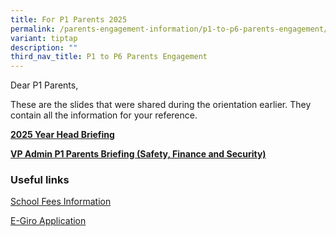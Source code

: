 ```yaml
---
title: For P1 Parents 2025
permalink: /parents-engagement-information/p1-to-p6-parents-engagement/permalink/
variant: tiptap
description: ""
third_nav_title: P1 to P6 Parents Engagement
---
```

<p>Dear P1 Parents,</p>
<p>These are the slides that were shared during the orientation earlier.
They contain all the information for your reference.</p>
<p><strong><a href="/files/Year_Head_Briefing_Preparing_for_P1.pdf" rel="noopener nofollow" target="_blank">2025 Year Head Briefing</a></strong>
</p>
<p><strong><a href="/files/VPA_P1_Parent_Briefing_2024.pdf" rel="noopener nofollow" target="_blank">VP Admin P1 Parents Briefing (Safety, Finance and Security)</a></strong>
</p>
<p></p>
<h3>Useful links</h3>
<p><a href="http://www.moe.gov.sg/financial matters/fees" rel="noopener noreferrer nofollow" target="_blank">School Fees Information</a>
</p>
<p><a href="http://www.moe.gov.sg/financial matters/fees/egiro" rel="noopener noreferrer nofollow" target="_blank">E-Giro Application</a>
</p>